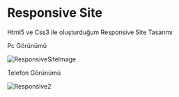 # Responsive Site
 Html5 ve Css3 ile oluşturduğum Responsive Site Tasarımı
 
 Pc Görünümü
 
![ResponsiveSiteImage](https://user-images.githubusercontent.com/48796920/149618170-639c3929-3163-4bee-8461-6541a8b33343.PNG)


Telefon Görünümü

![Responsive2](https://user-images.githubusercontent.com/48796920/149618248-80a4789c-0568-4e5b-bd00-0d385a64ec25.PNG)
